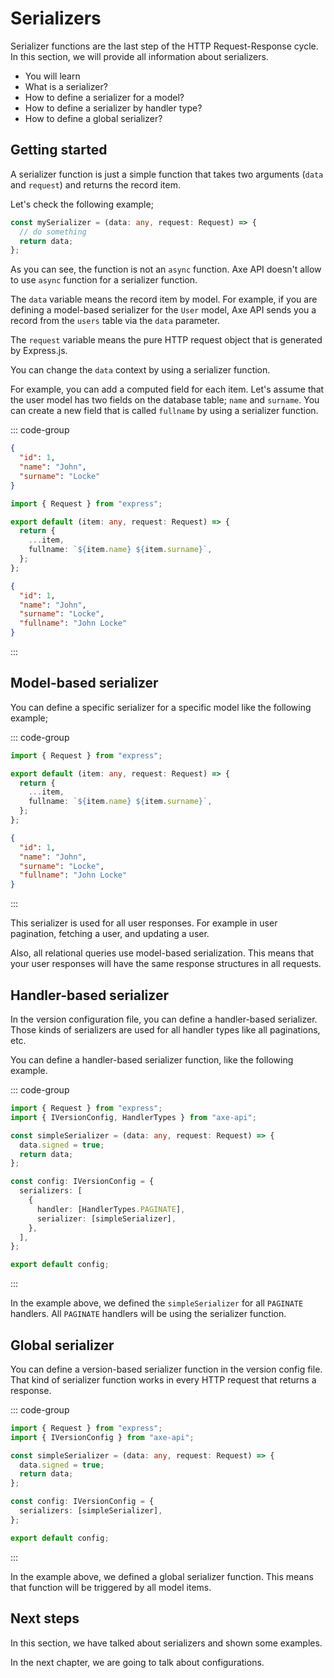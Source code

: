 # Serializers

<p class="description">
Serializer functions are the last step of the HTTP Request-Response cycle. In this section, we will provide all information about serializers.
</p>

<ul class="intro">
  <li>You will learn</li>
  <li>What is a serializer?</li>
  <li>How to define a serializer for a model?</li>
  <li>How to define a serializer by handler type?</li>
  <li>How to define a global serializer?</li>
</ul>

## Getting started

A serializer function is just a simple function that takes two arguments (`data` and `request`) and returns the record item.

Let's check the following example;

```ts
const mySerializer = (data: any, request: Request) => {
  // do something
  return data;
};
```

As you can see, the function is not an `async` function. Axe API doesn't allow to use `async` function for a serializer function.

The `data` variable means the record item by model. For example, if you are defining a model-based serializer for the `User` model, Axe API sends you a record from the `users` table via the `data` parameter.

The `request` variable means the pure HTTP request object that is generated by Express.js.

You can change the `data` context by using a serializer function.

For example, you can add a computed field for each item. Let's assume that the user model has two fields on the database table; `name` and `surname`. You can create a new field that is called `fullname` by using a serializer function.

::: code-group

```json [Raw User]
{
  "id": 1,
  "name": "John",
  "surname": "Locke"
}
```

```ts [app/v1/Serialization/UserSerialization.ts]
import { Request } from "express";

export default (item: any, request: Request) => {
  return {
    ...item,
    fullname: `${item.name} ${item.surname}`,
  };
};
```

```json [Serialized User]
{
  "id": 1,
  "name": "John",
  "surname": "Locke",
  "fullname": "John Locke"
}
```

:::

## Model-based serializer

You can define a specific serializer for a specific model like the following example;

::: code-group

```ts [app/v1/Serialization/UserSerialization.ts]
import { Request } from "express";

export default (item: any, request: Request) => {
  return {
    ...item,
    fullname: `${item.name} ${item.surname}`,
  };
};
```

```json [HTTP Response]
{
  "id": 1,
  "name": "John",
  "surname": "Locke",
  "fullname": "John Locke"
}
```

:::

This serializer is used for all user responses. For example in user pagination, fetching a user, and updating a user.

Also, all relational queries use model-based serialization. This means that your user responses will have the same response structures in all requests.

## Handler-based serializer

In the version configuration file, you can define a handler-based serializer. Those kinds of serializers are used for all handler types like all paginations, etc.

You can define a handler-based serializer function, like the following example.

::: code-group

```ts [app/v1/config.ts]
import { Request } from "express";
import { IVersionConfig, HandlerTypes } from "axe-api";

const simpleSerializer = (data: any, request: Request) => {
  data.signed = true;
  return data;
};

const config: IVersionConfig = {
  serializers: [
    {
      handler: [HandlerTypes.PAGINATE],
      serializer: [simpleSerializer],
    },
  ],
};

export default config;
```

:::

In the example above, we defined the `simpleSerializer` for all `PAGINATE` handlers. All `PAGINATE` handlers will be using the serializer function.

## Global serializer

You can define a version-based serializer function in the version config file. That kind of serializer function works in every HTTP request that returns a response.

::: code-group

```ts [app/v1/config.ts]
import { Request } from "express";
import { IVersionConfig } from "axe-api";

const simpleSerializer = (data: any, request: Request) => {
  data.signed = true;
  return data;
};

const config: IVersionConfig = {
  serializers: [simpleSerializer],
};

export default config;
```

:::

In the example above, we defined a global serializer function. This means that function will be triggered by all model items.

## Next steps

In this section, we have talked about serializers and shown some examples.

In the next chapter, we are going to talk about configurations.
